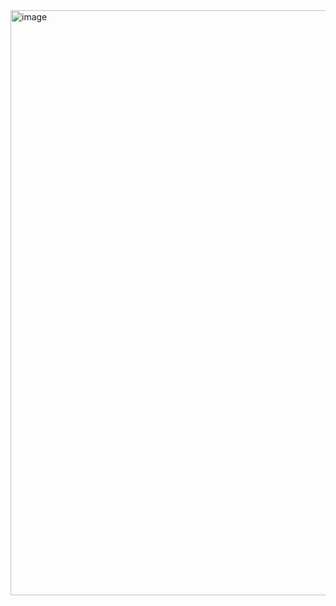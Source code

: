 <img width="1919" height="936" alt="image" src="https://github.com/user-attachments/assets/0e341793-8a75-4e0a-a95d-e1483a7ce74a" />


